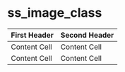 # ss_image_class




| First Header  | Second Header |
| ------------- | ------------- |
| Content Cell  | Content Cell  |
| Content Cell  | Content Cell  |
